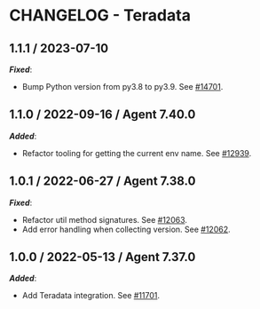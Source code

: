 # CHANGELOG - Teradata

## 1.1.1 / 2023-07-10

***Fixed***:

* Bump Python version from py3.8 to py3.9. See [#14701](https://github.com/DataDog/integrations-core/pull/14701).

## 1.1.0 / 2022-09-16 / Agent 7.40.0

***Added***:

* Refactor tooling for getting the current env name. See [#12939](https://github.com/DataDog/integrations-core/pull/12939).

## 1.0.1 / 2022-06-27 / Agent 7.38.0

***Fixed***:

* Refactor util method signatures. See [#12063](https://github.com/DataDog/integrations-core/pull/12063).
* Add error handling when collecting version. See [#12062](https://github.com/DataDog/integrations-core/pull/12062).

## 1.0.0 / 2022-05-13 / Agent 7.37.0

***Added***:

* Add Teradata integration. See [#11701](https://github.com/DataDog/integrations-core/pull/11701).
